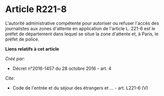 # Article R221-8

L'autorité administrative compétente pour autoriser ou refuser l'accès des journalistes aux zones d'attente en application de
l'article L. 221-6 est le préfet de département dans lequel se situe la zone d'attente et, à Paris, le préfet de police.

**Liens relatifs à cet article**

_Créé par_:

  - Décret n°2016-1457 du 28 octobre 2016 - art. 4

_Cite_:

  - Code de l'entrée et du séjour des étrangers et ... - art. L221-6 (V)
